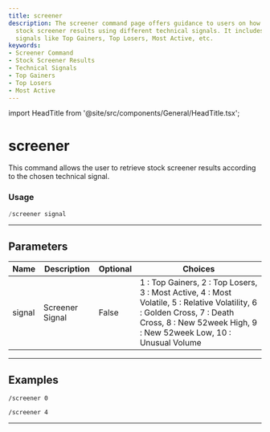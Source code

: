 ```yaml
---
title: screener
description: The screener command page offers guidance to users on how to retrieve
  stock screener results using different technical signals. It includes various screener
  signals like Top Gainers, Top Losers, Most Active, etc.
keywords:
- Screener Command
- Stock Screener Results
- Technical Signals
- Top Gainers
- Top Losers
- Most Active
---
```


import HeadTitle from '@site/src/components/General/HeadTitle.tsx';

<HeadTitle title="screener - Screeners - Telegram - Reference | OpenBB Bot Docs" />

# screener

This command allows the user to retrieve stock screener results according to the chosen technical signal.

### Usage

```python wordwrap
/screener signal
```

---

## Parameters

| Name | Description | Optional | Choices |
| ---- | ----------- | -------- | ------- |
| signal | Screener Signal | False | 1 : Top Gainers, 2 : Top Losers, 3 : Most Active, 4 : Most Volatile, 5 : Relative Volatility, 6 : Golden Cross, 7 : Death Cross, 8 : New 52week High, 9 : New 52week Low, 10 : Unusual Volume |

---

## Examples

```
/screener 0
```
```
/screener 4
```
---
